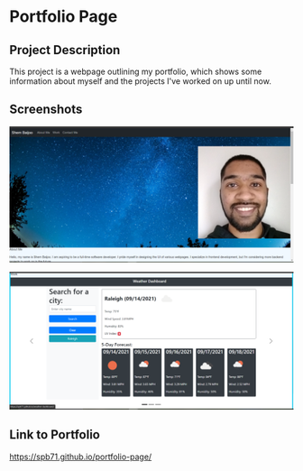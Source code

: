 # Portfolio Page

## Project Description

This project is a webpage outlining my portfolio, which shows some information about myself
and the projects I've worked on up until now.

## Screenshots

![portfoliophoto#1](./assets/images/header.PNG)

![portfoliophoto#2](./assets/images/body.PNG)

## Link to Portfolio

https://spb71.github.io/portfolio-page/
